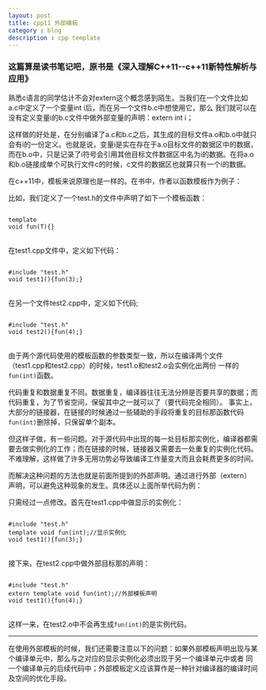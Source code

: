 ```yaml
---
layout: post
title: cpp11 外部模板
category : blog
description : cpp template 
---
```


<h3>这篇算是读书笔记吧，原书是《深入理解C++11--c++11新特性解析与应用》</h3>

熟悉c语言的同学估计不会对extern这个概念感到陌生。当我们在一个文件比如a.c中定义了一个变量int i后，而在另一个文件b.c中想使用它，那么
我们就可以在没有定义变量i的b.c文件中做外部变量的声明：extern int i；

这样做的好处是，在分别编译了a.c和b.c之后，其生成的目标文件a.o和b.o中就只会有i的一份定义。也就是说，变量i是实在存在于a.o目标文件的数据区中的数据，
而在b.o中，只是记录了i符号会引用其他目标文件数据区中名为i的数据。在将a.o和b.o链接成单个可执行文件c的时候，c文件的数据区也就算只有一个i的数据。

在c++11中，模板来说原理也是一样的。在书中，作者以函数模板作为例子：

比如，我们定义了一个test.h的文件中声明了如下一个模板函数：

<pre>
<code>
template <typename T>
void fun(T){}
</code>
</pre>

在test1.cpp文件中，定义如下代码：

<pre>
<code>
#include "test.h"
void test1(){fun(3);}
</code>
</pre>

在另一个文件test2.cpp中，定义如下代码;

<pre>
<code>
#include "test.h"
void test2(){fun(4);}
</code>
</pre>

由于两个源代码使用的模板函数的参数类型一致，所以在编译两个文件（test1.cpp和test2.cpp）的时候，test1.o和test2.o会实例化出两份
一样的<code>fun<int>(int)</code>函数。

代码重复和数据重复不同。数据重复，编译器往往无法分辨是否要共享的数据；而代码重复，为了节省空间，保留其中之一就可以了（要代码完全相同）。
事实上，大部分的链接器，在链接的时候通过一些辅助的手段将重复的目标那函数代码<code>fun<int>(int)</code>删除掉，只保留单个副本。

但这样子做，有一些问题。对于源代码中出现的每一处目标那实例化，编译器都需要去做实例化的工作；而在链接的时候，链接器又需要去一处重复的实例化代码。
不难理解，这样做了许多无用功势必导致编译工作量变大而且会耗费更多的时间。

而解决这种问题的方法也就是前面所提到的外部声明。通过进行外部（extern）声明，可以避免这种现象的发生。具体还以上面所举代码为例：

只需经过一点修改。首先在test1.cpp中做显示的实例化：

<pre>
<code>
#include "test.h"
template void fun<int>(int);//显示实例化
void test1(){fun(3);}
</code>
</pre>

接下来，在test2.cpp中做外部目标那的声明：

<pre>
<code>
#include "test.h"
extern template void fun<int>(int);//外部模板声明
void test1(){fun(4);}
</code>
</pre>

这样一来，在test2.o中不会再生成<code>fun<int>(int)</code>的是实例代码。


--------------
在使用外部模板的时候，我们还需要注意以下的问题：如果外部模板声明出现与某个编译单元中，那么与之对应的显示实例化必须出现于另一个编译单元中或者
同一个编译单元的后续代码中；外部模板定义应该算作是一种针对编译器的编译时间及空间的优化手段。


